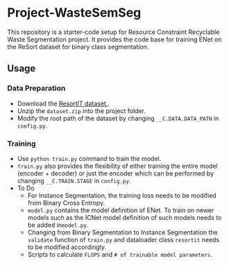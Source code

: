 # Project-WasteSemSeg
This repository is a starter-code setup for Resource Constraint Recyclable Waste Segmentation project. It provides the code base for training ENet on the ReSort dataset for binary class segmentation.

## Usage

### Data Preparation
* Download the [ResortIT dataset.](https://drive.google.com/file/d/14ThGc53okYC61AnTXFAofiYYY8PTZYtl/view?usp=share_link).
* Unzip the ```dataset.zip``` into the project folder.
* Modify the root path of the dataset by changing ```__C.DATA.DATA_PATH``` in ```config.py```.

### Training
* Use ```python train.py``` command to train the model.
* ```train.py``` also provides the flexibility of either training the entire model (encoder + decoder) or just the encoder which can be performed by changing ```__C.TRAIN.STAGE``` in ```config.py```.
* To Do
  - For Instance Segmentation, the training loss needs to be modified from Binary Cross Entropy.
  - ```model.py``` contains the model definition of ENet. To train on newer models such as the ICNet model definition of such models needs to be added in```model.py```.
  - Changing from Binary Segmentation to Instance Segmentation the ```validate``` function of ```train.py``` and dataloader class ```resortit``` needs to be modified accordingly.
  - Scripts to calculate ```FLOPS``` and  ```# of trainable model parameters```.

